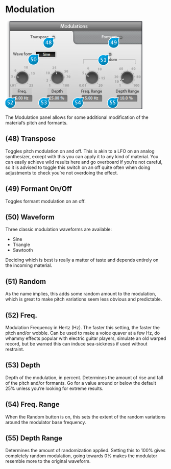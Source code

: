 # Modulation

![](include/trax_09.PNG)

The Modulation panel allows for some additional modification of the material’s pitch and formants.

## (48) Transpose
Toggles pitch modulation on and off. This is akin to a LFO on an analog synthesizer, except with this you can
apply it to any kind of material. You can easily achieve wild results here and go overboard if you’re not careful, 
so it is advised to toggle this switch on an off quite often when doing adjustments to check you’re not
overdoing the effect.


## (49) Formant On/Off
Toggles formant modulation on an off.


## (50) Waveform
Three classic modulation waveforms are available:


* Sine
* Triangle
* Sawtooth


Deciding which is best is really a matter of taste and depends entirely on the incoming material.


## (51) Random
As the name implies, this adds some random amount to the modulation, which is great to make pitch variations seem less
obvious and predictable.


## (52) Freq.
Modulation Frequency in Hertz (Hz). The faster this setting, the faster the pitch and/or wobble. Can be used to make a
voice quaver at a few Hz, do whammy effects popular with electric guitar players, simulate an old warped record, but be
warned this can induce sea-sickness if used without restraint.


## (53) Depth
Depth of the modulation, in percent. Determines the amount of rise and fall of the pitch and/or formants.
Go for a value around or below the default 25% unless you’re looking for extreme results.


## (54) Freq. Range
When the Random button is on, this sets the extent of the random variations around the modulator base frequency.


## (55) Depth Range
Determines the amount of randomization applied. Setting this to 100% gives completely random modulation, going 
towards 0% makes the modulator resemble more to the original waveform.

